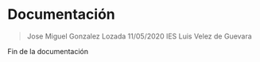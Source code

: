 # Documentación

> Jose Miguel Gonzalez Lozada
> 11/05/2020
> IES Luis Velez de Guevara

Fin de la documentación
